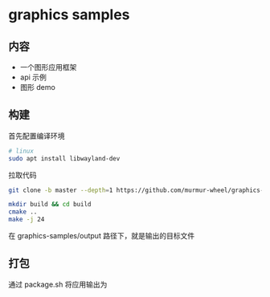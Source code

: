 # graphics samples

## 内容

- 一个图形应用框架
- api 示例
- 图形 demo

## 构建

首先配置编译环境

```bash
# linux
sudo apt install libwayland-dev
```

拉取代码

```bash
git clone -b master --depth=1 https://github.com/murmur-wheel/graphics-samples
```

```bash
mkdir build && cd build
cmake ..
make -j 24
```

在 graphics-samples/output 路径下，就是输出的目标文件

## 打包

通过 package.sh 将应用输出为
